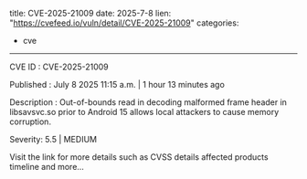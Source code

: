  
title: CVE-2025-21009
date: 2025-7-8
lien: "https://cvefeed.io/vuln/detail/CVE-2025-21009"
categories:
  - cve
---

CVE ID : CVE-2025-21009

Published :  July 8
2025
11:15 a.m. | 1 hour
13 minutes ago

Description : Out-of-bounds read in decoding malformed frame header in libsavsvc.so prior to Android 15 allows local attackers to cause memory corruption.

Severity: 5.5 | MEDIUM

Visit the link for more details
such as CVSS details
affected products
timeline
and more...
